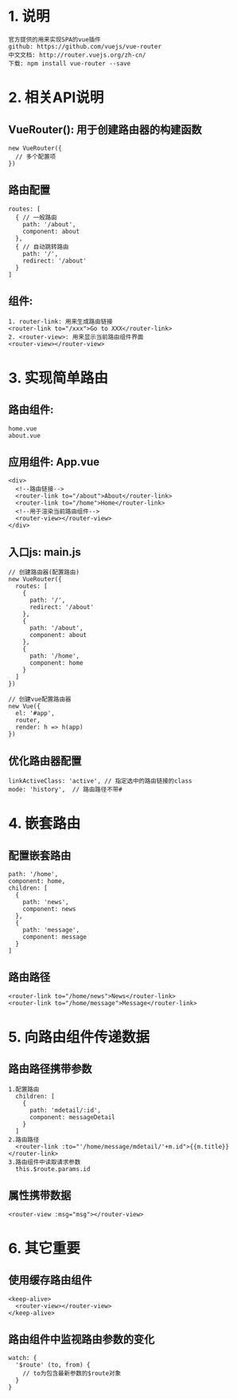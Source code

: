 # 1. 说明
	官方提供的用来实现SPA的vue插件
	github: https://github.com/vuejs/vue-router
	中文文档: http://router.vuejs.org/zh-cn/
	下载: npm install vue-router --save
  
# 2. 相关API说明
## VueRouter(): 用于创建路由器的构建函数
    new VueRouter({
      // 多个配置项
    })
## 路由配置
    routes: [
      { // 一般路由
        path: '/about',
        component: about
      },
      { // 自动跳转路由
        path: '/', 
        redirect: '/about'
      }
    ]
## 组件:
	1. router-link: 用来生成路由链接
	<router-link to="/xxx">Go to XXX</router-link>
	2. <router-view>: 用来显示当前路由组件界面
	<router-view></router-view>
      
# 3. 实现简单路由
## 路由组件:
	home.vue
	about.vue
## 应用组件: App.vue
    <div>
      <!--路由链接-->
      <router-link to="/about">About</router-link>
      <router-link to="/home">Home</router-link>
      <!--用于渲染当前路由组件-->
      <router-view></router-view>  
    </div>
## 入口js: main.js
    // 创建路由器(配置路由)
    new VueRouter({
      routes: [
        {
          path: '/',
          redirect: '/about'
        },
        {
          path: '/about',
          component: about
        },
        {
          path: '/home',
          component: home
        }
      ]
    })
      
    // 创建vue配置路由器
    new Vue({
      el: '#app',
      router,
      render: h => h(app)
    })
## 优化路由器配置
    linkActiveClass: 'active', // 指定选中的路由链接的class
    mode: 'history',  // 路由路径不带#
    
# 4. 嵌套路由
## 配置嵌套路由
    path: '/home',
    component: home,
    children: [
      {
        path: 'news',
        component: news
      },
      {
        path: 'message',
        component: message
      }
    ]
## 路由路径
    <router-link to="/home/news">News</router-link>
    <router-link to="/home/message">Message</router-link>

# 5. 向路由组件传递数据
## 路由路径携带参数
	1.配置路由
      children: [
        {
          path: 'mdetail/:id',
          component: messageDetail
        }
      ]
    2.路由路径
      <router-link :to="'/home/message/mdetail/'+m.id">{{m.title}}</router-link>
    3.路由组件中读取请求参数
      this.$route.params.id
## <router-view>属性携带数据
    <router-view :msg="msg"></router-view>

# 6. 其它重要
## 使用<keep-alive>缓存路由组件
    <keep-alive>
      <router-view></router-view>
    </keep-alive>
## 路由组件中监视路由参数的变化
    watch: {
      '$route' (to, from) {
        // to为包含最新参数的$route对象
      }
    }